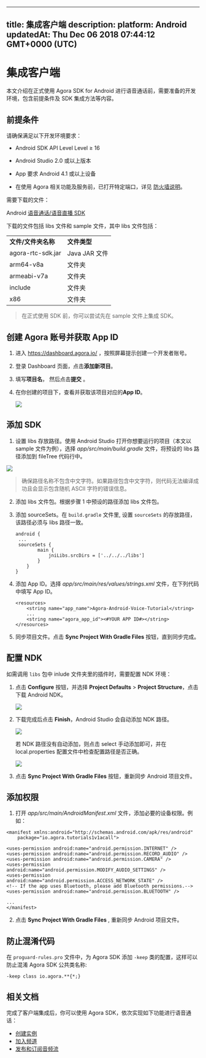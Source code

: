 
---
title: 集成客户端
description: 
platform: Android
updatedAt: Thu Dec 06 2018 07:44:12 GMT+0000 (UTC)
---
# 集成客户端
本文介绍在正式使用 Agora SDK for Android 进行语音通话前，需要准备的开发环境，包含前提条件及 SDK 集成方法等内容。

## 前提条件

请确保满足以下开发环境要求：

- Android SDK API Level Level ≥ 16

- Android Studio 2.0 或以上版本

- App 要求 Android 4.1 或以上设备

- 在使用 Agora 相关功能及服务前，已打开特定端口，详见 [防火墙说明](../../cn/Agora%20Platform/firewall.md)。

需要下载的文件：

Android [语音通话/语音直播 SDK](https://docs.agora.io/cn/Agora%20Platform/downloads)

下载的文件包括 libs 文件和 sample 文件，其中 libs 文件包括：

<table>
<colgroup>
<col/>
<col/>
</colgroup>
<tbody>
<tr><td><strong>文件/文件夹名称</strong></td>
<td><strong>文件类型</strong></td>
</tr>
<tr><td>agora-rtc-sdk.jar</td>
<td>Java JAR 文件</td>
</tr>
<tr><td>arm64-v8a</td>
<td>文件夹</td>
</tr>
<tr><td>armeabi-v7a</td>
<td>文件夹</td>
</tr>
<tr><td>include</td>
<td>文件夹</td>
</tr>
<tr><td>x86</td>
<td>文件夹</td>
</tr>
</tbody>
</table>


> 在正式使用 SDK 前，你可以尝试先在 sample 文件上集成 SDK。



## 创建 Agora 账号并获取 App ID

1. 进入 https://dashboard.agora.io/ ，按照屏幕提示创建一个开发者账号。

2. 登录 Dashboard 页面，点击**添加新项目**。

3. 填写**项目名**， 然后点击**提交** 。

4. 在你创建的项目下，查看并获取该项目对应的**App ID**。
   
	 ![](https://web-cdn.agora.io/docs-files/1543308678009)
	 
## 添加 SDK

1. 设置 libs 存放路径。使用 Android Studio 打开你想要运行的项目（本文以 sample 文件为例），选择 *app/src/main/build.gradle* 文件，将预设的 libs 路径添加到 fileTree 代码行中。

  ![](https://web-cdn.agora.io/docs-files/1543305505192)

> 确保路径名称不包含中文字符。如果路径包含中文字符，则代码无法编译成功且会显示包含随机 ASCII 字符的错误信息。

2. 添加 libs 文件包。根据步骤 1 中预设的路径添加 libs 文件包。

3. 添加 sourceSets。在 `build.gradle` 文件里, 设置 `sourceSets` 的存放路径，该路径必须与 libs 路径一致。

   ```
   android {
    ...
    sourceSets {
           main {
               jniLibs.srcDirs = ['../../../libs']
           }
       }
   }
   ```

4. 添加 App ID。选择 *app/src/main/res/values/strings.xml* 文件，在下列代码中填写 App ID。

   ```
   <resources>
       <string name="app_name">Agora-Android-Voice-Tutorial</string>
       ...
       <string name="agora_app_id"><#YOUR APP ID#></string>
   </resources>
   ```

5. 同步项目文件。点击 **Sync Project With Gradle Files** 按钮，直到同步完成。


## 配置 NDK

如需调用 `libs` 包中 inlude 文件夹里的插件时，需要配置 NDK 环境：

1. 点击 **Configure** 按钮，并选择 **Project Defaults** \> **Project Structure**，点击下载 Android NDK。

	 ![](https://web-cdn.agora.io/docs-files/1543307382646)
	
2. 下载完成后点击 **Finish**，Android Studio 会自动添加 NDK 路径。

	![](https://web-cdn.agora.io/docs-files/1543307802875)
	
	若 NDK 路径没有自动添加，则点击 select 手动添加即可，并在 local.properties 配置文件中检查配置路径是否正确。
	
	![](https://web-cdn.agora.io/docs-files/1543308080068)
	
3. 点击 **Sync Project With Gradle Files** 按钮，重新同步 Android 项目文件。
   

## 添加权限

1. 打开 *app/src/main/AndroidManifest.xml* 文件，添加必要的设备权限。例如：

  ```
  <manifest xmlns:android="http://schemas.android.com/apk/res/android"
      package="io.agora.tutorials1v1acall">
      
  <uses-permission android:name="android.permission.INTERNET" />
  <uses-permission android:name="android.permission.RECORD_AUDIO" />
  <uses-permission android:name="android.permission.CAMERA" />
  <uses-permission android:name="android.permission.MODIFY_AUDIO_SETTINGS" />
  <uses-permission android:name="android.permission.ACCESS_NETWORK_STATE" />
  <!-- If the app uses Bluetooth, please add Bluetooth permissions.-->
  <uses-permission android:name="android.permission.BLUETOOTH" />
  
  ...
  </manifest>
  ```

2. 点击 **Sync Project With Gradle Files** , 重新同步 Android 项目文件。

## 防止混淆代码

在 `proguard-rules.pro` 文件中，为 Agora SDK 添加 `-keep` 类的配置，这样可以防止混淆 Agora SDK 公共类名称:

```
-keep class io.agora.**{*;}
```

## 相关文档
完成了客户端集成后，你可以使用 Agora SDK，依次实现如下功能进行语音通话：
* [创建实例](../../cn/Voice/initialize_android.md)
* [加入频道](../../cn/Voice/join_communication_android.md)
* [发布和订阅音频流](../../cn/Voice/publish_android_audio.md)
